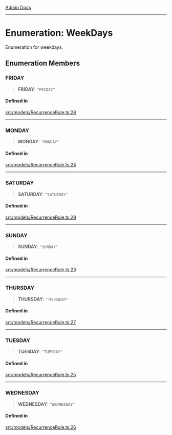 [Admin Docs](/)

***

# Enumeration: WeekDays

Enumeration for weekdays.

## Enumeration Members

### FRIDAY

> **FRIDAY**: `"FRIDAY"`

#### Defined in

[src/models/RecurrenceRule.ts:28](https://github.com/Suyash878/talawa-api/blob/cfd688207611ba245c99edd8dbaccb2cdbf6a043/src/models/RecurrenceRule.ts#L28)

***

### MONDAY

> **MONDAY**: `"MONDAY"`

#### Defined in

[src/models/RecurrenceRule.ts:24](https://github.com/Suyash878/talawa-api/blob/cfd688207611ba245c99edd8dbaccb2cdbf6a043/src/models/RecurrenceRule.ts#L24)

***

### SATURDAY

> **SATURDAY**: `"SATURDAY"`

#### Defined in

[src/models/RecurrenceRule.ts:29](https://github.com/Suyash878/talawa-api/blob/cfd688207611ba245c99edd8dbaccb2cdbf6a043/src/models/RecurrenceRule.ts#L29)

***

### SUNDAY

> **SUNDAY**: `"SUNDAY"`

#### Defined in

[src/models/RecurrenceRule.ts:23](https://github.com/Suyash878/talawa-api/blob/cfd688207611ba245c99edd8dbaccb2cdbf6a043/src/models/RecurrenceRule.ts#L23)

***

### THURSDAY

> **THURSDAY**: `"THURSDAY"`

#### Defined in

[src/models/RecurrenceRule.ts:27](https://github.com/Suyash878/talawa-api/blob/cfd688207611ba245c99edd8dbaccb2cdbf6a043/src/models/RecurrenceRule.ts#L27)

***

### TUESDAY

> **TUESDAY**: `"TUESDAY"`

#### Defined in

[src/models/RecurrenceRule.ts:25](https://github.com/Suyash878/talawa-api/blob/cfd688207611ba245c99edd8dbaccb2cdbf6a043/src/models/RecurrenceRule.ts#L25)

***

### WEDNESDAY

> **WEDNESDAY**: `"WEDNESDAY"`

#### Defined in

[src/models/RecurrenceRule.ts:26](https://github.com/Suyash878/talawa-api/blob/cfd688207611ba245c99edd8dbaccb2cdbf6a043/src/models/RecurrenceRule.ts#L26)
